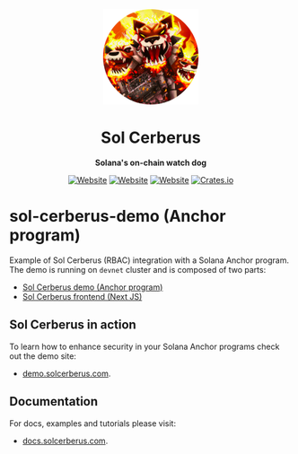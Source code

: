 <div align="center">
  <img height="170x" src="https://raw.githubusercontent.com/AnderUstarroz/sol-cerberus-website/main/public/images/logo.webp" />

  <h1>Sol Cerberus</h1>
    <p>
        <strong>Solana's on-chain watch dog</strong>
    </p>
    <p>
        <a href="https://solcerberus.com/"><img alt="Website" src="https://img.shields.io/website?up_message=online&url=http%3A%2F%2Fsolcerberus.com%2F"></a>
        <a href="https://docs.solcerberus.com/"><img alt="Website" src="https://img.shields.io/website?down_message=offline&label=docs&up_color=blueviolet&up_message=online&url=https%3A%2F%2Fdocs.solcerberus.com%2F"></a>
        <a href="https://demo.solcerberus.com/?id=CeRb3rUsMaSMgQDAanF9S5Fgk75ShELtECtvjPsb2fEj"><img alt="Website" src="https://img.shields.io/website?down_message=offline&label=demo&up_color=yellow&up_message=online&url=https%3A%2F%2Fdemo.solcerberus.com%2F"></a>
        <a href="https://crates.io/crates/sol-cerberus"><img alt="Crates.io" src="https://img.shields.io/crates/v/sol-cerberus?color=blue"></a>
    </p>
</div>

# sol-cerberus-demo (Anchor program)
Example of Sol Cerberus (RBAC) integration with a Solana Anchor program.
The demo is running on `devnet` cluster and is composed of two parts:

- [Sol Cerberus demo (Anchor program)](https://github.com/AnderUstarroz/sol-cerberus-demo)
- [Sol Cerberus frontend (Next JS)](https://github.com/AnderUstarroz/sol-cerberus-demo-frontend)


## Sol Cerberus in action
To learn how to enhance security in your Solana Anchor programs check out the demo site:

- [demo.solcerberus.com](https://demo.solcerberus.com).

## Documentation
For docs, examples and tutorials please visit:

- [docs.solcerberus.com](https://docs.solcerberus.com).

